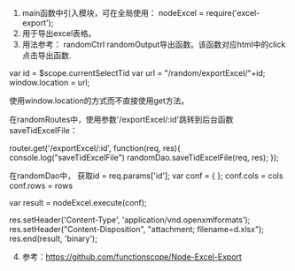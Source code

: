  1. main函数中引入模块，可在全局使用：
    nodeExcel = require('excel-export');
 2. 用于导出excel表格。
 3. 用法参考：
 randomCtrl randomOutput导出函数。该函数对应html中的click点击导出函数.

 var id = $scope.currentSelectTid
 var url = "/random/exportExcel/"+id;
 window.location = url;

 使用window.location的方式而不直接使用get方法。

 在randomRoutes中，使用参数'/exportExcel/:id'跳转到后台函数saveTidExcelFile：

 router.get('/exportExcel/:id', function(req, res){
   console.log("saveTidExcelFile")
   randomDao.saveTidExcelFile(req, res);
 });

 在randomDao中，  获取id = req.params['id'];
 var conf = { };
 conf.cols = cols
 conf.rows = rows

 var result = nodeExcel.execute(conf);

 res.setHeader('Content-Type', 'application/vnd.openxmlformats');
 res.setHeader("Content-Disposition", "attachment; filename=d.xlsx");
 res.end(result, 'binary');

4. 参考：https://github.com/functionscope/Node-Excel-Export
